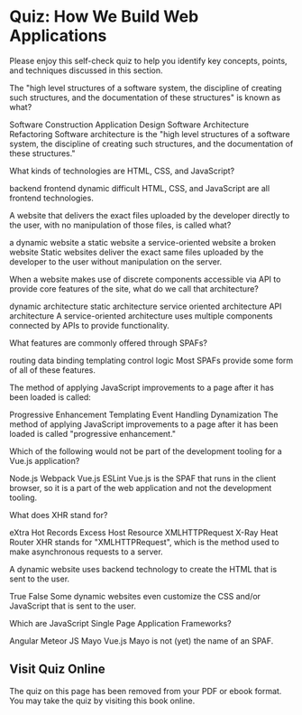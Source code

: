 # Quiz: How We Build Web Applications

Please enjoy this self-check quiz to help you identify key concepts, points, and techniques discussed in this section.

<quiz name="">
    <question>
        <p>The "high level structures of a software system, the discipline of creating such structures, and the documentation of these structures" is known as what?</p>
        <answer>Software Construction</answer>
        <answer>Application Design</answer>
        <answer correct>Software Architecture</answer>
        <answer>Refactoring</answer>
        <explanation>Software architecture is the "high level structures of a software system, the discipline of creating such structures, and the documentation of these structures."</explanation>
    </question>
    <question>
        <p>What kinds of technologies are HTML, CSS, and JavaScript?</p>
        <answer>backend</answer>
        <answer correct>frontend</answer>
        <answer>dynamic</answer>
        <answer>difficult</answer>
        <explanation>HTML, CSS, and JavaScript are all frontend technologies.</explanation>
    </question>
    <question>
        <p>A website that delivers the exact files uploaded by the developer directly to the user, with no manipulation of those files, is called what?</p>
        <answer>a dynamic website</answer>
        <answer correct>a static website</answer>
        <answer>a service-oriented website</answer>
        <answer>a broken website</answer>
        <explanation>Static websites deliver the exact same files uploaded by the developer to the user without manipulation on the server.</explanation>
    </question>
    <question>
        <p>When a website makes use of discrete components accessible via API to provide core features of the site, what do we call that architecture?</p>
        <answer>dynamic architecture</answer>
        <answer>static architecture</answer>
        <answer correct>service oriented architecture</answer>
        <answer>API architecture</answer>
        <explanation>A service-oriented architecture uses multiple components connected by APIs to provide functionality.</explanation>
    </question>
    <question multiple>
        <p>What features are commonly offered through SPAFs?</p>
        <answer correct>routing</answer>
        <answer correct>data binding</answer>
        <answer correct>templating</answer>
        <answer correct>control logic</answer>
        <explanation>Most SPAFs provide some form of all of these features.</explanation>
    </question>
    <question>
        <p>The method of applying JavaScript improvements to a page after it has been loaded is called:</p>
        <answer correct>Progressive Enhancement</answer>
        <answer>Templating</answer>
        <answer>Event Handling</answer>
        <answer>Dynamization</answer>
        <explanation>The method of applying JavaScript improvements to a page after it has been loaded is called "progressive enhancement."</explanation>
    </question>
    <question>
        <p>Which of the following would not be part of the development tooling for a Vue.js application?</p>
        <answer>Node.js</answer>
        <answer>Webpack</answer>
        <answer correct>Vue.js</answer>
        <answer>ESLint</answer>
        <explanation>Vue.js is the SPAF that runs in the client browser, so it is a part of the web application and not the development tooling.</explanation>
    </question>
    <question>
        <p>What does XHR stand for?</p>
        <answer>eXtra Hot Records</answer>
        <answer>Excess Host Resource</answer>
        <answer correct>XMLHTTPRequest</answer>
        <answer>X-Ray Heat Router</answer>
        <explanation>XHR stands for "XMLHTTPRequest", which is the method used to make asynchronous requests to a server.</explanation>
    </question>
    <question>
        <p>A dynamic website uses backend technology to create the HTML that is sent to the user.</p>
        <answer correct>True</answer>
        <answer>False</answer>
        <explanation>Some dynamic websites even customize the CSS and/or JavaScript that is sent to the user.</explanation>
    </question>
    <question multiple>
        <p>Which are JavaScript Single Page Application Frameworks?</p>
        <answer correct>Angular</answer>
        <answer correct>Meteor JS</answer>
        <answer>Mayo</answer>
        <answer correct>Vue.js</answer>
        <explanation>Mayo is not (yet) the name of an SPAF.</explanation>
    </question>    
</quiz>

<div class="no-quiz">
     <h2>Visit Quiz Online</h2>
     <p> 
         The quiz on this page has been removed from your PDF 
         or ebook format. You may take the quiz by visiting
         this book online.
     </p>
</div>
